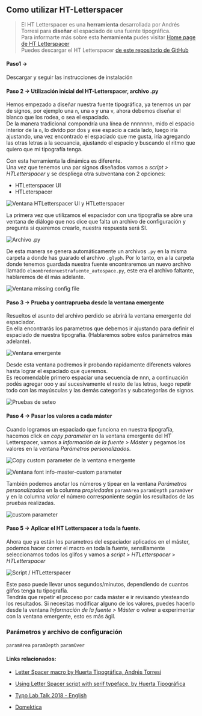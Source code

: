 ## Como utilizar HT-Letterspacer    

> El HT Letterspacer es una __herramienta__ desarrollada por Andrés Torresi para __diseñar__ el espaciado de una fuente tipográfica.    
> Para informarte más sobre esta __herramienta__ pudes visitar 
 [Home page de HT Letterspacer](https://huertatipografica.github.io/HTLetterspacer/)    
> Puedes descargar el HT Letterspacer [de este repositorio de GitHub](https://github.com/huertatipografica/HTLetterspacer)    


#### Paso1 → 

Descargar y seguir las instrucciones de instalación

#### Paso 2 → Utilización inicial del HT-Letterspacer, archivo .py

Hemos empezado a diseñar nuestra fuente tipográfica, ya tenemos un par de signos, por ejemplo una `n`, una `o` y una `v`, ahora debemos diseñar el blanco que los rodea, o sea el espaciado.    
De la manera tradicional compondría una línea de nnnnnnn, mido el espacio interior de la `n`, lo divido por dos y ese espacio a cada lado, luego iría ajustando, una vez encontrado el espaciado que me gusta, iría agregando las otras letras a la secuancia, ajustando el espacio y buscando el ritmo que quiero que mi tipografía tenga.    

Con esta herramienta la dinámica es diferente.   
Una vez que tenemos una par signos diseñados vamos a _script > HTLetterspacer_ y se despliega otra subventana con 2 opciones:    
- HTLetterspacer UI    
- HTLeterspacer    
    
![Ventana HTLetterspacer UI y HTLetterspacer](https://github.com/CaroGiovagnoli/HTLetterspacer-tutorial/blob/master/img/01-script-htls-htls_UI.png?raw=true)

La primera vez que utilizamos el espaciador con una tipografía se abre una ventana de diálogo que nos dice que falta un archivo de configuración y pregunta si queremos crearlo, nuestra respuesta será SI.   

![Archivo .py](https://github.com/CaroGiovagnoli/HTLetterspacer-tutorial/blob/master/img/02-create-py-file.png?raw=true)

De esta manera se genera automáticamente un archivos `.py` en la misma carpeta a donde has guarado el archivo `.glyph`. Por lo tanto, en a la carpeta donde tenemos guardada nuestra fuente encontraremos un nuevo archivo llamado `elnombredenuestrafuente_autospace.py`, este era el archivo faltante, hablaremos de él más adelante.    

![Ventana missing config file](https://github.com/CaroGiovagnoli/HTLetterspacer-tutorial/blob/master/img/03-py-file.png?raw=true)

#### Paso 3 → Prueba y contraprueba desde la ventana emergente    

Resueltos el asunto del archivo perdido se abrirá la ventana emergente del espaciador.    
En ella encontrarás los parametros que debemos ir ajustando para definir el espaciado de nuestra tipografía. (Hablaremos sobre estos parámetros más adelante).       

![Ventana emergente](https://github.com/CaroGiovagnoli/HTLetterspacer-tutorial/blob/master/img/05-htls-window.png?raw=true)
 
Desde esta ventana podremos ir probando rapidamente diferenets valores hasta lograr el espaciado que queremos.    
Es recomendable primero espaciar una secuencia de nnn, a continuación podés agregar ooo y así sucesivamente el resto de las letras, luego repetir todo con las mayúsculas y las demás categorías y subcategorías de signos.    

![Pruebas de seteo](https://github.com/CaroGiovagnoli/HTLetterspacer-tutorial/blob/master/img/05-seteo-HTLS-UI.gif?raw=true)

#### Paso 4 → Pasar los valores a cada máster    

Cuando logramos un espaciado que funciona en nuestra tipografía, hacemos click en _copy parameter_ en la ventana emergente del HT Letterspacer, vamos a _Información de la fuente > Máster_ y pegamos los valores en la ventana _Parámetros personalizados_.   

![Copy custom parameter de la ventana emergente](https://github.com/CaroGiovagnoli/HTLetterspacer-tutorial/blob/master/img/06-htls-window-probar-copy-custom-parameter.png?raw=true)

![Ventana font info-master-custom parameter](https://github.com/CaroGiovagnoli/HTLetterspacer-tutorial/blob/master/img/07-font-info-customparameter.png?raw=true)

También podemos anotar los números y tipear en la ventana _Parámetros personalizados_ en la columna _propiedades_ `paramArea` `paramDepth` `paramOver` y en la columna _valor_ el número corresponiente según los resultados de las pruebas realizadas.

![custom parameter](https://github.com/CaroGiovagnoli/HTLetterspacer-tutorial/blob/master/img/07-custom-parameter.png?raw=true)

#### Paso 5 → Aplicar el HT Letterspacer a toda la fuente.

Ahora que ya están los parametros del espaciador aplicados en el máster, podemos hacer correr el macro en toda la fuente, sensillamente seleccionamos todos los glifos y vamos a _script > HTLetterspacer > HTLetterspacer_

![Script / HTLetterspacer](https://github.com/CaroGiovagnoli/HTLetterspacer-tutorial/blob/master/img/08-script-htls.png?raw=true)

Este paso puede llevar unos segundos/minutos, dependiendo de cuantos glifos tenga tu tipografía.    
Tendrás que repetir el proceso por cada máster e ir revisando ytesteando los resultados. Si  necesitas modificar alguno de los valores, puedes hacerlo desde la ventana _Información de la fuente > Máster_ o volver a experimentar con la ventana emergente, esto es más ágil.

### Parámetros y archivo de configuración    

`paramArea` `paramDepth` `paramOver` 

#### Links relacionados:    
- [Letter Spacer macro by Huerta Tipográfica, Andrés Torresi](https://youtu.be/FrFGD3tzqig) 
- [Using Letter Spacer script with serif typeface, by Huerta Tipográfica](https://youtu.be/secaaoidYI0)
- [Typo Lab Talk 2018 - English](https://www.typotalks.com/videos/ht-letterspacer-everything-you-always-wanted-to-know-about-automatic-spacing-but-were-afraid-to-ask/)

- [Domektica](https://www.domestika.org/es/blog/399-ht-letterspacer-revoluciona-el-sistema-de-espaciado-de-fuentes)
